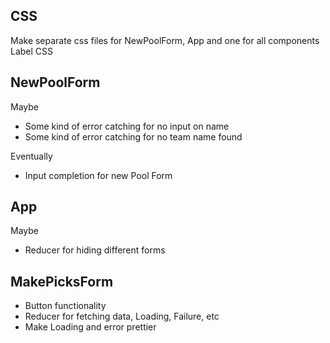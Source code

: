 ## CSS
Make separate css files for NewPoolForm, App and one for all components
Label CSS 

## NewPoolForm
Maybe
- Some kind of error catching for no input on name
- Some kind of error catching for no team name found

Eventually
- Input completion for new Pool Form

## App
Maybe
- Reducer for hiding different forms

## MakePicksForm
- Button functionality
- Reducer for fetching data, Loading, Failure, etc
- Make Loading and error prettier